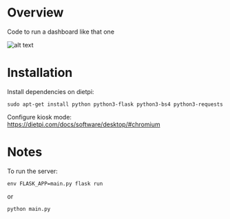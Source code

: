# Overview
Code to run a dashboard like that one

![alt text](https://github.com/cgueret/home-dashboard/blob/master/dashboard.png?raw=true)


# Installation
Install dependencies on dietpi:
```
sudo apt-get install python python3-flask python3-bs4 python3-requests
```

Configure kiosk mode: https://dietpi.com/docs/software/desktop/#chromium

# Notes
To run the server:
```
env FLASK_APP=main.py flask run
```
or
```
python main.py
```
